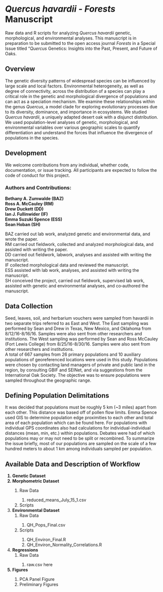 <h1> <i>Quercus havardii - Forests</i> Manuscript </h1>

Raw data and R scripts for analyzing <i>Quercus havardii</i> genetic, morphological, and environmental analyses. 
This manuscript is in preparation to be submitted to the open access journal <i>Forests</i> in a Special Issue titled “<i>Quercus</i> Genetics: Insights into the Past, Present, and Future of Oaks.

<h2>Overview</h2>
The genetic diversity patterns of widespread species can be influenced by large scale and local factors. Environmental heterogeneity, as well as degree of connectivity, across the distribution of a species can play a critical role in the genetic and morphological divergence of populations and can act as a speciation mechanism. We examine these relationships within the genus <i>Quercus</i>, a model clade for exploring evolutionary processes due to its diversity, dominance, and importance in ecosystems. We studied <i>Quercus havardii</i>, a uniquely adapted desert oak with a disjunct distribution. We used population-level analyses of genetic, morphological, and environmental variables over various geographic scales to quantify differentiation and understand the forces that influence the divergence of populations in the species.


<h2>Development</h2>

We welcome contributions from any individual, whether code, documentation, or issue tracking.
All participants are expected to follow the code of conduct for this project.


<h3>Authors and Contributions:</h3>

<b>Bethany A. Zumwalde (BAZ) <br>
Ross A. McCauley (RM) <br>
Drew Duckett (DD) <br>
Ian J. Fullinwider (IF) <br>
Emma Suzuki Spence (ESS) <br>
Sean Hoban (SH)</b> <br>

BAZ carried out lab work, analyzed genetic and environmental data, and wrote the paper.  <br>
RM carried out fieldwork, collected and analyzed morphological data, and assisted with writing the paper.  <br>
DD carried out fieldwork, labwork, analyses and assisted with writing the manuscript.  <br>
IF collected morphological data and reviewed the manuscript.  <br>
ESS assisted with lab work, analyses, and assisted with writing the manuscript.  <br>
SH conceived the project, carried out fieldwork, supervised lab work, assisted with genetic and environmental analyses, and co‐authored the manuscript. <br>


<h2>Data Collection</h2>
Seed, leaves, soil, and herbarium vouchers were sampled from havardii in two separate trips referred to as East and West. The East sampling was performed by Sean and Drew in Texas, New Mexico, and Oklahoma from 8/12/16-8/16/16. Samples were also sent from other researchers and institutions. The West sampling was performed by Sean and Ross McCauley (Fort Lewis College) from 8/25/16-8/30/16. Samples were also sent from other researchers and institutions.
<br>
A total of 667 samples from 26 primary populations and 10 auxiliary populations of georeferenced locations were used in this study.   Populations were chosen by contacting land managers of private and public land in the region, by consulting GBIF and SEINet, and via suggestions from the International Oak Society.  The objective was to ensure populations were sampled throughout the geographic range. 

<h2> Defining Population Delimitations</h2>
It was decided that populations must be roughly 5 km (~3 miles) apart from each other.  This distance was based off of pollen flow limits.  Emma Spence used GIS to determine population edge proximities to each other and total area of each population which can be found here. For populations with individual GPS coordinates also had calculations for individual-individual distances (mean, min, etc.) within populations. Debates were had of which populations may or may not need to be split or recombined. To summarize the issue briefly, most of our populations are sampled on the scale of a few hundred meters to about 1 km among individuals sampled per population.



<h2>Available Data and Description of Workflow</h2>

<ol>
<b><li>Genetic Dataset</li></b>
<b><li>Morphometric Dataset</li></b>
  <ol>
      <li>Raw Data</li>
      <ol>
    <li>reduced_means_July_15_1.csv</li>
         </ol>
    <li>Scripts</li></ol></li>
<b><li>Environmental Dataset</b>
  <ol>
    <li>Raw Data</li>
      <ol>
    <li>QH_Pops_Final.csv</li>
         </ol>
    <li>Scripts</li>
         <ol>
    <li>QH_Environ_Final.R</li>
    <li>QH_Environ_Normality_Correlations.R</li>
         </ol>
  </ol>
  </li>
<b><li>Regressions</b>
    <ol>
    <li>Raw Data</li>
      <ol>
    <li>raw.csv here</li>
         </ol>
  </ol>
  </li>
<b><li>Figures</li></b>
         <ol>
    <li>PCA Panel Figure</li>
    <li>Preliminary Figures</li>
         </ol>
</ol>
